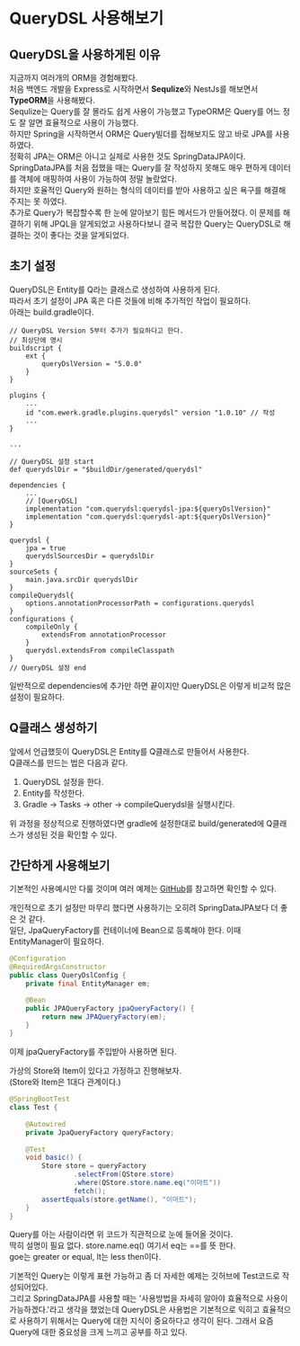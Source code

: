 # QueryDSL 사용해보기

## QueryDSL을 사용하게된 이유
지금까지 여러개의 ORM을 경험해봤다.  
처음 백엔드 개발을 Express로 시작하면서 **Sequlize**와 NestJs를 해보면서 **TypeORM**을 사용해봤다.  
Sequlize는 Query를 잘 몰라도 쉽게 사용이 가능했고 TypeORM은 Query를 어느 정도 잘 알면 효율적으로 사용이 가능했다.  
하지만 Spring을 시작하면서 ORM은 Query빌더를 접해보지도 않고 바로 JPA를 사용하였다.  
정확히 JPA는 ORM은 아니고 실제로 사용한 것도 SpringDataJPA이다.  
SpringDataJPA를 처음 접했을 때는 Query를 잘 작성하지 못해도 매우 편하게 데이터를 객체에 매핑하여 사용이 가능하여 정말 놀랐었다.  
하지만 호율적인 Query와 원하는 형식의 데이터를 받아 사용하고 싶은 욕구를 해결해주지는 못 하였다.  
추가로 Query가 복잡할수록 한 눈에 알아보기 힘든 메서드가 만들어졌다. 이 문제를 해결하기 위해 JPQL을 알게되었고 사용하다보니 결국 복잡한 Query는 QueryDSL로 해결하는 것이 좋다는 것을 알게되었다.  

## 초기 설정
QueryDSL은 Entity를 Q라는 클래스로 생성하여 사용하게 된다.  
따라서 초기 설정이 JPA 혹은 다른 것들에 비해 추가적인 작업이 필요하다.  
아래는 build.gradle이다.

```
// QueryDSL Version 5부터 추가가 필요하다고 한다.
// 최상단에 명시
buildscript {
	ext {
		queryDslVersion = "5.0.0"
	}
}

plugins {
	...
	id "com.ewerk.gradle.plugins.querydsl" version "1.0.10" // 작성
	...
}

...

// QueryDSL 설정 start
def querydslDir = "$buildDir/generated/querydsl"

dependencies {
	...
	// [QueryDSL]
	implementation "com.querydsl:querydsl-jpa:${queryDslVersion}"
	implementation "com.querydsl:querydsl-apt:${queryDslVersion}"
}

querydsl {
	jpa = true
	querydslSourcesDir = querydslDir
}
sourceSets {
	main.java.srcDir querydslDir
}
compileQuerydsl{
	options.annotationProcessorPath = configurations.querydsl
}
configurations {
	compileOnly {
		extendsFrom annotationProcessor
	}
	querydsl.extendsFrom compileClasspath
}
// QueryDSL 설정 end
```
일반적으로 dependencies에 추가만 하면 끝이지만 QueryDSL은 이렇게 비교적 많은 설정이 필요하다.

## Q클래스 생성하기
앞에서 언급했듯이 QueryDSL은 Entity를 Q클래스로 만들어서 사용한다.  
Q클래스를 만드는 법은 다음과 같다.  
1. QueryDSL 설정을 한다.
2. Entity를 작성한다.
3. Gradle -> Tasks -> other -> compileQuerydsl을 실행시킨다.  

위 과정을 정상적으로 진행하였다면 gradle에 설정한대로 build/generated에 Q클래스가 생성된 것을 확인할 수 있다.  

## 간단하게 사용해보기
기본적인 사용예시만 다룰 것이며 여러 예제는 [GitHub](https://github.com/solchan98/spring-playground/blob/main/spring-QueryDSL/src/test/java/com/springquerydsl/QueryDslTest.java)를 참고하면 확인할 수 있다.  

개인적으로 초기 설정만 마무리 했다면 사용하기는 오히려 SpringDataJPA보다 더 좋은 것 같다.  
일단, JpaQueryFactory를 컨테이너에 Bean으로 등록해야 한다. 이때 EntityManager이 필요하다.  
```java
@Configuration
@RequiredArgsConstructor
public class QueryDslConfig {
    private final EntityManager em;

    @Bean
    public JPAQueryFactory jpaQueryFactory() {
        return new JPAQueryFactory(em);
    }
}
```
이제 jpaQueryFactory를 주입받아 사용하면 된다.  

가상의 Store와 Item이 있다고 가정하고 진행해보자.  
(Store와 Item은 1대다 관계이다.)

```java
@SpringBootTest
class Test {
    
    @Autowired
    private JpaQueryFactory queryFactory;
    
    @Test
    void basic() {
        Store store = queryFactory
                .selectFrom(QStore.store)
                .where(QStore.store.name.eq("이마트"))
                fetch();
        assertEquals(store.getName(), "이마트");
    }
}
```
Query를 아는 사람이라면 위 코드가 직관적으로 눈에 들어올 것이다.  
딱히 설명이 필요 없다. store.name.eq() 여기서 eq는 ==를 뜻 한다.  
goe는 greater or equal, lt는 less then이다.

기본적인 Query는 이렇게 표현 가능하고 좀 더 자세한 예제는 깃허브에 Test코드로 작성되어있다.  
그리고 SpringDataJPA를 사용할 때는 '사용방법을 자세히 알아야 효율적으로 사용이 가능하겠다.'라고 생각을 했었는데 QueryDSL은 사용법은 기본적으로 익히고 효율적으로 사용하기 위해서는 Query에 대한 지식이 중요하다고 생각이 된다.
그래서 요즘 Query에 대한 중요성을 크게 느끼고 공부를 하고 있다.

